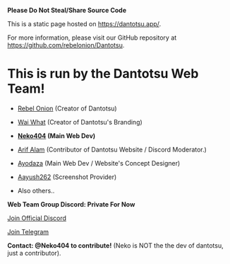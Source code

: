**Please Do Not Steal/Share Source Code**

This is a static page hosted on https://dantotsu.app/. 

For more information, please visit our GitHub repository at https://github.com/rebelonion/Dantotsu.

# **This is run by the Dantotsu Web Team!**

- [Rebel Onion](https://github.com/rebelonion) (Creator of Dantotsu)

- [Wai What](https://github.com/WaiWhat) (Creator of Dantotsu's Branding)

- **[Neko404](https://github.com/MarshMeadow?tab=repositories) (Main Web Dev)**

- [Arif Alam](https://github.com/ARIF683?tab=repositories) (Contributor of Dantotsu Website / Discord Moderator.)

- [Ayodaza](https://github.com/dazadev) (Main Web Dev / Website's Concept Designer)

- [Aayush262](https://github.com/aayush2622) (Screenshot Provider)

- Also others..

**Web Team Group Discord: Private For Now**

[Join Official Discord](https://discord.com/invite/4HPZ5nAWwM)

[Join Telegram](https://t.me/+gzBCQExtLQo1YTNh)

**Contact: @Neko404 to contribute!** (Neko is NOT the the dev of dantotsu, just a contributor).
